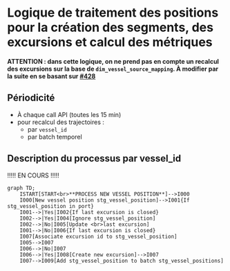 # Logique de traitement des positions pour la création des segments, des excursions et calcul des métriques

**ATTENTION : dans cette logique, on ne prend pas en compte un recalcul des excursions sur la base de `dim_vessel_source_mapping`.
À modifier par la suite en se basant sur [#428](https://github.com/dataforgoodfr/12_bloom/pulls/428)**

## Périodicité
* À chaque call API (toutes les 15 min)
* pour recalcul des trajectoires :
    - par `vessel_id`
    - par batch temporel

## Description du processus par vessel_id

!!!!! EN COURS !!!!!
```mermaid
graph TD;
    ISTART[START<br>**PROCESS NEW VESSEL POSITION**]-->I000
    I000[New vessel position stg_vessel_position]-->I001{If stg_vessel_position in port}
    I001-->|Yes|I002{If last excursion is closed}
    I002-->|Yes|I004[Ignore stg_vessel_position]
    I002-->|No|I005[Update <br>last excursion]
    I001-->|No|I006{If last excursion is closed}
    I007[Associate excursion id to stg_vessel_position]
    I005-->I007
    I006-->|No|I007
    I006-->|Yes|I008[Create new excursion]-->I007
    I007-->I009[Add stg_vessel_position to batch stg_vessel_positions]
```

